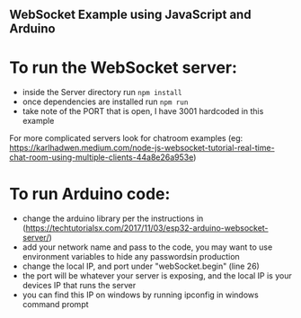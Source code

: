 ## WebSocket Example using JavaScript and Arduino 

# To run the WebSocket server:
- inside the Server directory run `npm install`
- once dependencies are installed run `npm run`
- take note of the PORT that is open, I have 3001 hardcoded in this example

For more complicated servers look for chatroom examples (eg: https://karlhadwen.medium.com/node-js-websocket-tutorial-real-time-chat-room-using-multiple-clients-44a8e26a953e) 

# To run Arduino code:
- change the arduino library per the instructions in (https://techtutorialsx.com/2017/11/03/esp32-arduino-websocket-server/)
- add your network name and pass to the code, you may want to use environment variables to hide any passwordsin production
- change the local IP, and port under "webSocket.begin" (line 26)
- the port will be whatever your server is exposing, and the local IP is your devices IP that runs the server
- you can find this IP on windows by running ipconfig in windows command prompt




